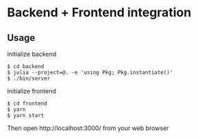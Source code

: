 # Backend + Frontend integration

## Usage

Initialize backend

```console
$ cd backend
$ julia --project=@. -e 'using Pkg; Pkg.instantiate()'
$ ./bin/server
```

Initialize frontend

```console
$ cd frontend
$ yarn
$ yarn start
```

Then open http://localhost:3000/ from your web browser
